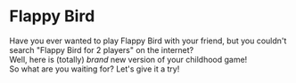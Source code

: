 # Flappy Bird

Have you ever wanted to play Flappy Bird with your friend, but you couldn't search "Flappy Bird for 2 players" on the internet? <br>
Well, here is (totally) *brand* new version of your childhood game! <br>
So what are you waiting for? Let's give it a try! <br>

